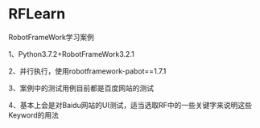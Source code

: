 # RFLearn
RobotFrameWork学习案例

1、Python3.7.2+RobotFrameWork3.2.1

2、并行执行，使用robotframework-pabot==1.7.1

3、案例中的测试用例目前都是百度网站的测试

4、基本上会是对Baidu网站的UI测试，适当选取RF中的一些关键字来说明这些Keyword的用法

